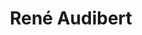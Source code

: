 ---
title: "René Audibert"
url: /le-broc/rene-audibert-route-nationale-de-cagne-sur-mer/
shop: ferme
---